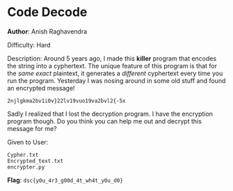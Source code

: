 # Code Decode

**Author**: Anish Raghavendra

Difficulty: Hard

Description:
Around 5 years ago, I made this <b>killer</b> program that encodes the string into a cyphertext. The unique feature
of this program is that for the <i>same exact</i> plaintext, it generates a <i>different</i> cyphertext every time
you run the program. Yesterday I was nosing around in some old stuff and found an encrypted message!

    2njlgkma2bv1i0v}22lv19vuo19va2bvl2{-5x

Sadly I realized that I lost the decryption program. I have the encryption program though. Do you think you can help
me out and decrypt this message for me?

Given to User:

    Cypher.txt
    Encrypted_text.txt
    encrypter.py

**Flag**: `dsc{y0u_4r3_g00d_4t_wh4t_y0u_d0}`
